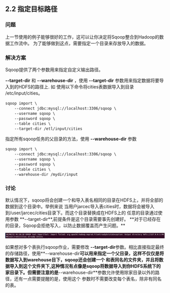 <h2>2.2 指定目标路径</h2>

<h3>问题</h3>
上一节使用的例子能够很好的工作，这可以让你决定将Sqoop整合到Hadoop的数据工作流中。
为了能够做到这点，需要指定一个目录来存放导入的数据。

<h3>解决方案</h3>
Sqoop提供了两个参数用来指定自定义输出路径。

**--target-dir** 和 **--warehouse-dir** ，使用 **--target-dir** 参数用来指定数据将要导入到的HDFS的路径上. 如 使用以下命令将cities表数据导入到目录 /etc/input/cities。
```
sqoop import \
    --connect jdbc:mysql://localhost:3306/sqoop \
    --username sqoop \
    --password sqoop \
    --table cities \
    --target-dir /etl/input/cities
```

指定所有sqoop任务的父目录的方法，使用 **--warehouse-dir** 参数
```
sqoop import \ 
    --connect jdbc:mysql://localhost:3306/sqoop \
    --username sqoop \ 
    --password sqoop \
    --table cities \
    --warehouse-dir /mydir/input
```

<h3>讨论</h3>
    默认情况下，sqoop将会创建一个和导入表名相同的目录在HDFS上，并将全部的数据到这个目录中。举例来说
当用户jarcec导入表cities时，数据将会被导入到/user/jarcec/cities目录下。而这个目录替换成在HDFS上的
任意的目录通过使用参数 **--target-dir**,前提条件是这个目录需要事先创建好。
    **对于已经存在的目录，Sqoop会拒绝写入，以防止数据覆盖而产生问题。**

![](/assets/c2_2_table_exist.png)

如果想对多个表执行sqoop作业，需要修改 **--target-dir**参数。相比直接指定最终的存储路径，使用**--warehouse-dir**可以用来指定一个父目录，这样不仅仅是将数据写入到warehouse目下，sqoop还会创建一个
和表同名的文件夹，并且将数据导入到这个文件夹下,这种情况有点像是sqoop将数据导入到你HDFS系统下的家目录下。但需要注意的是**--warehouse-dir**参数允许使用除家目录以外的路径，还有一点需要提醒的是，使用这个
参数时不需要改变每个表名，除非有同名的表。
